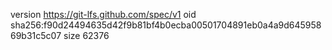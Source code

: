 version https://git-lfs.github.com/spec/v1
oid sha256:f90d24494635d42f9b81bf4b0ecba00501704891eb0a4a9d64595869b31c5c07
size 62376
